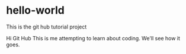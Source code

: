 # hello-world
This is the git hub tutorial project

Hi Git Hub
This is me attempting to learn about coding. We'll see how it goes. 
